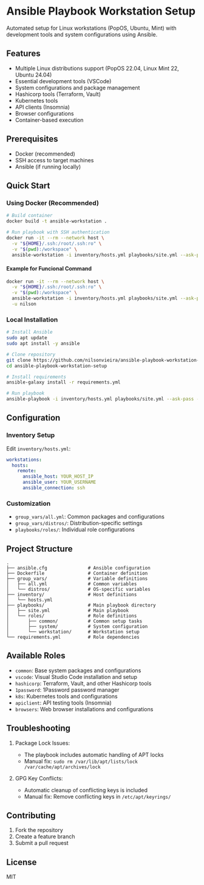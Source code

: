 # Ansible Playbook Workstation Setup

Automated setup for Linux workstations (PopOS, Ubuntu, Mint) with development tools and system configurations using Ansible.

## Features

- Multiple Linux distributions support (PopOS 22.04, Linux Mint 22, Ubuntu 24.04)
- Essential development tools (VSCode)
- System configurations and package management
- Hashicorp tools (Terraform, Vault)
- Kubernetes tools
- API clients (Insomnia)
- Browser configurations
- Container-based execution

## Prerequisites

- Docker (recommended)
- SSH access to target machines
- Ansible (if running locally)

## Quick Start

### Using Docker (Recommended)

```bash
# Build container
docker build -t ansible-workstation .

# Run playbook with SSH authentication
docker run -it --rm --network host \
  -v "${HOME}/.ssh:/root/.ssh:ro" \
  -v "$(pwd):/workspace" \
  ansible-workstation -i inventory/hosts.yml playbooks/site.yml --ask-pass --ask-become-pass
```
#### Example for Funcional Command
```bash
docker run -it --rm --network host \
  -v "${HOME}/.ssh:/root/.ssh:ro" \
  -v "$(pwd):/workspace" \
  ansible-workstation -i inventory/hosts.yml playbooks/site.yml --ask-pass --ask-become-pass \
  -u nilson
```

### Local Installation

```bash
# Install Ansible
sudo apt update
sudo apt install -y ansible

# Clone repository
git clone https://github.com/nilsonvieira/ansible-playbook-workstation-setup.git
cd ansible-playbook-workstation-setup

# Install requirements
ansible-galaxy install -r requirements.yml

# Run playbook
ansible-playbook -i inventory/hosts.yml playbooks/site.yml --ask-pass --ask-become-pass
```

## Configuration

### Inventory Setup

Edit `inventory/hosts.yml`:
```yaml
workstations:
  hosts:
    remote:
      ansible_host: YOUR_HOST_IP
      ansible_user: YOUR_USERNAME
      ansible_connection: ssh
```

### Customization

- `group_vars/all.yml`: Common packages and configurations
- `group_vars/distros/`: Distribution-specific settings
- `playbooks/roles/`: Individual role configurations

## Project Structure

```
.
├── ansible.cfg               # Ansible configuration
├── Dockerfile                # Container definition
├── group_vars/               # Variable definitions
│   ├── all.yml               # Common variables
│   └── distros/              # OS-specific variables
├── inventory/                # Host definitions
│   └── hosts.yml
├── playbooks/                # Main playbook directory
│   ├── site.yml              # Main playbook
│   └── roles/                # Role definitions
│       ├── common/           # Common setup tasks
│       ├── system/           # System configuration
│       └── workstation/      # Workstation setup
└── requirements.yml          # Role dependencies
```

## Available Roles

- `common`: Base system packages and configurations
- `vscode`: Visual Studio Code installation and setup
- `hashicorp`: Terraform, Vault, and other Hashicorp tools
- `1password`: 1Password password manager
- `k8s`: Kubernetes tools and configurations
- `apiclient`: API testing tools (Insomnia)
- `browsers`: Web browser installations and configurations

## Troubleshooting

1. Package Lock Issues:
   - The playbook includes automatic handling of APT locks
   - Manual fix: `sudo rm /var/lib/apt/lists/lock /var/cache/apt/archives/lock`

2. GPG Key Conflicts:
   - Automatic cleanup of conflicting keys is included
   - Manual fix: Remove conflicting keys in `/etc/apt/keyrings/`

## Contributing

1. Fork the repository
2. Create a feature branch
3. Submit a pull request

## License

MIT